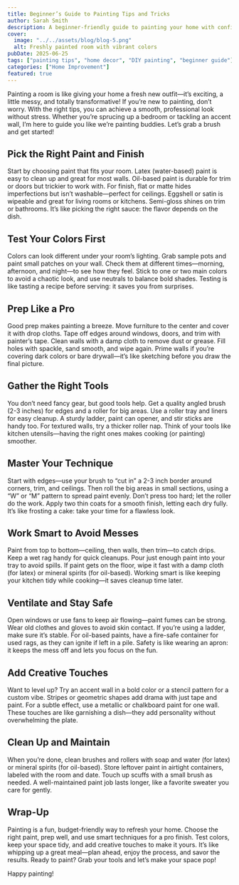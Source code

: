 ```yaml
---
title: Beginner’s Guide to Painting Tips and Tricks
author: Sarah Smith
description: A beginner-friendly guide to painting your home with confidence, including tips and tricks to achieve a professional-looking finish.
cover:
  image: "../../assets/blog/blog-5.png"
  alt: Freshly painted room with vibrant colors
pubDate: 2025-06-25
tags: ["painting tips", "home decor", "DIY painting", "beginner guide"]
categories: ["Home Improvement"]
featured: true
---
```


Painting a room is like giving your home a fresh new outfit—it’s exciting, a little messy, and totally transformative! If you’re new to painting, don’t worry. With the right tips, you can achieve a smooth, professional look without stress. Whether you’re sprucing up a bedroom or tackling an accent wall, I’m here to guide you like we’re painting buddies. Let’s grab a brush and get started!

## Pick the Right Paint and Finish

Start by choosing paint that fits your room. Latex (water-based) paint is easy to clean up and great for most walls. Oil-based paint is durable for trim or doors but trickier to work with. For finish, flat or matte hides imperfections but isn’t washable—perfect for ceilings. Eggshell or satin is wipeable and great for living rooms or kitchens. Semi-gloss shines on trim or bathrooms. It’s like picking the right sauce: the flavor depends on the dish.

## Test Your Colors First

Colors can look different under your room’s lighting. Grab sample pots and paint small patches on your wall. Check them at different times—morning, afternoon, and night—to see how they feel. Stick to one or two main colors to avoid a chaotic look, and use neutrals to balance bold shades. Testing is like tasting a recipe before serving: it saves you from surprises.

## Prep Like a Pro

Good prep makes painting a breeze. Move furniture to the center and cover it with drop cloths. Tape off edges around windows, doors, and trim with painter’s tape. Clean walls with a damp cloth to remove dust or grease. Fill holes with spackle, sand smooth, and wipe again. Prime walls if you’re covering dark colors or bare drywall—it’s like sketching before you draw the final picture.

## Gather the Right Tools

You don’t need fancy gear, but good tools help. Get a quality angled brush (2-3 inches) for edges and a roller for big areas. Use a roller tray and liners for easy cleanup. A sturdy ladder, paint can opener, and stir sticks are handy too. For textured walls, try a thicker roller nap. Think of your tools like kitchen utensils—having the right ones makes cooking (or painting) smoother.

## Master Your Technique

Start with edges—use your brush to “cut in” a 2-3 inch border around corners, trim, and ceilings. Then roll the big areas in small sections, using a “W” or “M” pattern to spread paint evenly. Don’t press too hard; let the roller do the work. Apply two thin coats for a smooth finish, letting each dry fully. It’s like frosting a cake: take your time for a flawless look.

## Work Smart to Avoid Messes

Paint from top to bottom—ceiling, then walls, then trim—to catch drips. Keep a wet rag handy for quick cleanups. Pour just enough paint into your tray to avoid spills. If paint gets on the floor, wipe it fast with a damp cloth (for latex) or mineral spirits (for oil-based). Working smart is like keeping your kitchen tidy while cooking—it saves cleanup time later.

## Ventilate and Stay Safe

Open windows or use fans to keep air flowing—paint fumes can be strong. Wear old clothes and gloves to avoid skin contact. If you’re using a ladder, make sure it’s stable. For oil-based paints, have a fire-safe container for used rags, as they can ignite if left in a pile. Safety is like wearing an apron: it keeps the mess off and lets you focus on the fun.

## Add Creative Touches

Want to level up? Try an accent wall in a bold color or a stencil pattern for a custom vibe. Stripes or geometric shapes add drama with just tape and paint. For a subtle effect, use a metallic or chalkboard paint for one wall. These touches are like garnishing a dish—they add personality without overwhelming the plate.

## Clean Up and Maintain

When you’re done, clean brushes and rollers with soap and water (for latex) or mineral spirits (for oil-based). Store leftover paint in airtight containers, labeled with the room and date. Touch up scuffs with a small brush as needed. A well-maintained paint job lasts longer, like a favorite sweater you care for gently.

## Wrap-Up

Painting is a fun, budget-friendly way to refresh your home. Choose the right paint, prep well, and use smart techniques for a pro finish. Test colors, keep your space tidy, and add creative touches to make it yours. It’s like whipping up a great meal—plan ahead, enjoy the process, and savor the results. Ready to paint? Grab your tools and let’s make your space pop!

Happy painting!
